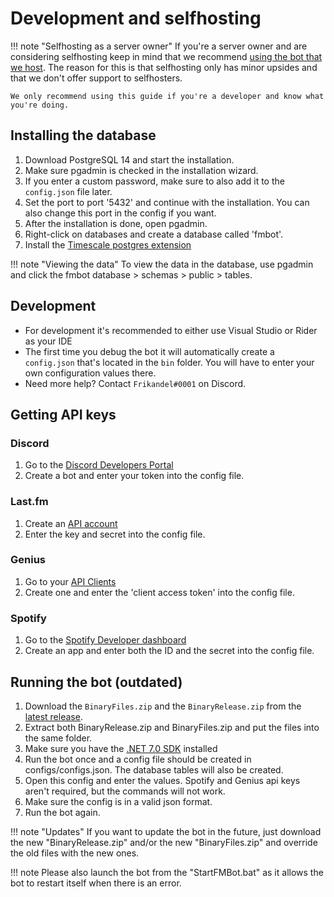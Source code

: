 # Development and selfhosting

!!! note "Selfhosting as a server owner"
    If you're a server owner and are considering selfhosting keep in mind that we recommend [using the bot that we host](http://invite.fmbot.xyz/). 
    The reason for this is that selfhosting only has minor upsides and that we don't offer support to selfhosters. 

    We only recommend using this guide if you're a developer and know what you're doing.


## Installing the database
1. Download PostgreSQL 14 and start the installation.
2. Make sure pgadmin is checked in the installation wizard.
3. If you enter a custom password, make sure to also add it to the `config.json` file later.
4. Set the port to port '5432' and continue with the installation. You can also change this port in the config if you want.
5. After the installation is done, open pgadmin.
6. Right-click on databases and create a database called 'fmbot'.
7. Install the [Timescale postgres extension](https://docs.timescale.com/install/latest/self-hosted/)

!!! note "Viewing the data"
    To view the data in the database, use pgadmin and click the fmbot database > schemas > public > tables.

## Development
- For development it's recommended to either use Visual Studio or Rider as your IDE
- The first time you debug the bot it will automatically create a `config.json` that's located in the `bin` folder. You will have to enter your own configuration values there.
- Need more help? Contact `Frikandel#0001` on Discord.

## Getting API keys

### Discord

1. Go to the [Discord Developers Portal](https://discord.com/developers/applications)
2. Create a bot and enter your token into the config file.

### Last.fm

1. Create an [API account](https://www.last.fm/api/account/create)
2. Enter the key and secret into the config file.

### Genius

1. Go to your [API Clients](https://genius.com/api-clients)
2. Create one and enter the 'client access token' into the config file.

### Spotify

1. Go to the [Spotify Developer dashboard](https://developer.spotify.com/dashboard/applications)
2. Create an app and enter both the ID and the secret into the config file.


## Running the bot (outdated)
1. Download the `BinaryFiles.zip` and the `BinaryRelease.zip` from the [latest release](https://github.com/fmbot-discord/fmbot/releases/latest).
2. Extract both BinaryRelease.zip and BinaryFiles.zip and put the files into the same folder. 
3. Make sure you have the [.NET 7.0 SDK](https://dotnet.microsoft.com/en-us/download/dotnet/7.0) installed
4. Run the bot once and a config file should be created in configs/configs.json. The database tables will also be created.
5. Open this config and enter the values. Spotify and Genius api keys aren't required, but the commands will not work.
6. Make sure the config is in a valid json format.
7. Run the bot again.

!!! note "Updates"
    If you want to update the bot in the future, just download the new "BinaryRelease.zip" and/or the new "BinaryFiles.zip" and override the old files with the new ones.

!!! note
    Please also launch the bot from the "StartFMBot.bat" as it allows the bot to restart itself when there is an error.
